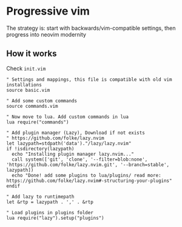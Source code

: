 # Progressive vim

The strategy is: start with backwards/vim-compatible settings, then progress into neovim modernity

## How it works

Check `init.vim`

```vimscript
" Settings and mappings, this file is compatible with old vim installations
source basic.vim

" Add some custom commands
source commands.vim

" Now move to lua. Add custom commands in lua
lua require("commands")

" Add plugin manager (Lazy), Download if not exists
" https://github.com/folke/lazy.nvim
let lazypath=stdpath('data')."/lazy/lazy.nvim"
if !isdirectory(lazypath)
  echo "Installing plugin manager lazy.nvim..."
  call system(['git', 'clone', '--filter=blob:none', 'https://github.com/folke/lazy.nvim.git', '--branch=stable', lazypath])
  echo "Done! add some plugins to lua/plugins/ read more: https://github.com/folke/lazy.nvim#-structuring-your-plugins"
endif

" Add lazy to runtimepath
let &rtp = lazypath . ',' . &rtp

" Load plugins in plugins folder
lua require("lazy").setup("plugins")
```
